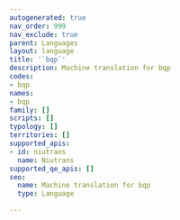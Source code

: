 ```yaml
---
autogenerated: true
nav_order: 999
nav_exclude: true
parent: Languages
layout: language
title: '`bqp`'
description: Machine translation for bqp
codes:
- bqp
names:
- bqp
family: []
scripts: []
typology: []
territories: []
supported_apis:
- id: niutrans
  name: Niutrans
supported_qe_apis: []
seo:
  name: Machine translation for bqp
  type: Language

---
```


